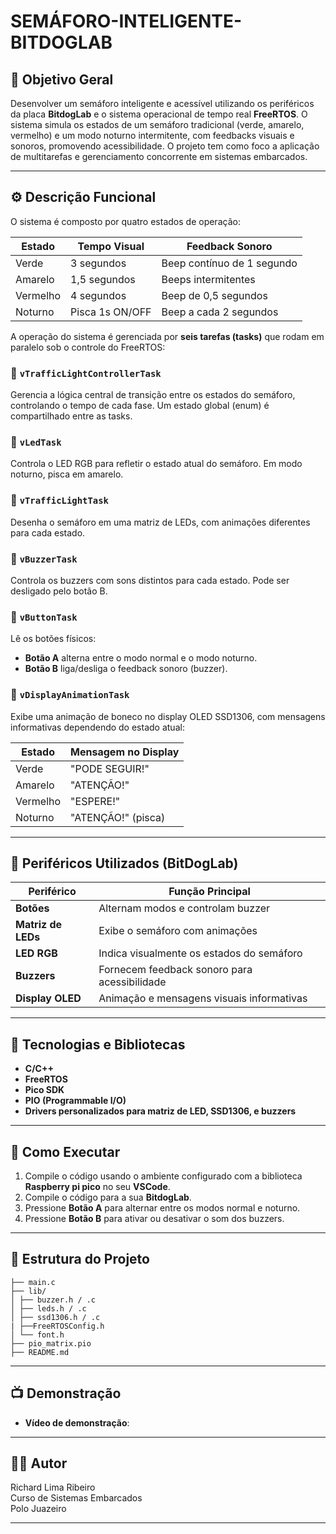 # SEMÁFORO-INTELIGENTE-BITDOGLAB

## 🎯 Objetivo Geral

Desenvolver um semáforo inteligente e acessível utilizando os periféricos da placa **BitdogLab** e o sistema operacional de tempo real **FreeRTOS**. O sistema simula os estados de um semáforo tradicional (verde, amarelo, vermelho) e um modo noturno intermitente, com feedbacks visuais e sonoros, promovendo acessibilidade. O projeto tem como foco a aplicação de multitarefas e gerenciamento concorrente em sistemas embarcados.

---

## ⚙️ Descrição Funcional

O sistema é composto por quatro estados de operação:

| Estado   | Tempo Visual    | Feedback Sonoro            |
| -------- | --------------- | -------------------------- |
| Verde    | 3 segundos      | Beep contínuo de 1 segundo |
| Amarelo  | 1,5 segundos    | Beeps intermitentes        |
| Vermelho | 4 segundos      | Beep de 0,5 segundos       |
| Noturno  | Pisca 1s ON/OFF | Beep a cada 2 segundos     |

A operação do sistema é gerenciada por **seis tarefas (tasks)** que rodam em paralelo sob o controle do FreeRTOS:

### 🔹 `vTrafficLightControllerTask`

Gerencia a lógica central de transição entre os estados do semáforo, controlando o tempo de cada fase. Um estado global (enum) é compartilhado entre as tasks.

### 🔹 `vLedTask`

Controla o LED RGB para refletir o estado atual do semáforo. Em modo noturno, pisca em amarelo.

### 🔹 `vTrafficLightTask`

Desenha o semáforo em uma matriz de LEDs, com animações diferentes para cada estado.

### 🔹 `vBuzzerTask`

Controla os buzzers com sons distintos para cada estado. Pode ser desligado pelo botão B.

### 🔹 `vButtonTask`

Lê os botões físicos:

- **Botão A** alterna entre o modo normal e o modo noturno.
- **Botão B** liga/desliga o feedback sonoro (buzzer).

### 🔹 `vDisplayAnimationTask`

Exibe uma animação de boneco no display OLED SSD1306, com mensagens informativas dependendo do estado atual:

| Estado   | Mensagem no Display |
| -------- | ------------------- |
| Verde    | "PODE SEGUIR!"      |
| Amarelo  | "ATENÇÃO!"          |
| Vermelho | "ESPERE!"           |
| Noturno  | "ATENÇÃO!" (pisca)  |

---

## 🧩 Periféricos Utilizados (BitDogLab)

| Periférico         | Função Principal                             |
| ------------------ | -------------------------------------------- |
| **Botões**         | Alternam modos e controlam buzzer            |
| **Matriz de LEDs** | Exibe o semáforo com animações               |
| **LED RGB**        | Indica visualmente os estados do semáforo    |
| **Buzzers**        | Fornecem feedback sonoro para acessibilidade |
| **Display OLED**   | Animação e mensagens visuais informativas    |

---

## 🧠 Tecnologias e Bibliotecas

- **C/C++**
- **FreeRTOS**
- **Pico SDK**
- **PIO (Programmable I/O)**
- **Drivers personalizados para matriz de LED, SSD1306, e buzzers**

---

## 🧪 Como Executar

1. Compile o código usando o ambiente configurado com a biblioteca **Raspberry pi pico** no seu **VSCode**.
2. Compile o código para a sua **BitdogLab**.
3. Pressione **Botão A** para alternar entre os modos normal e noturno.
4. Pressione **Botão B** para ativar ou desativar o som dos buzzers.

---

## 📂 Estrutura do Projeto

```
├── main.c
├── lib/
│ ├── buzzer.h / .c
│ ├── leds.h / .c
│ ├── ssd1306.h / .c
| ├──FreeRTOSConfig.h
│ └── font.h
├── pio_matrix.pio
├── README.md
```

---

## 📺 Demonstração

- **Vídeo de demonstração**:

---

## 🧑‍💻 Autor

Richard Lima Ribeiro  
Curso de Sistemas Embarcados  
Polo Juazeiro

---

